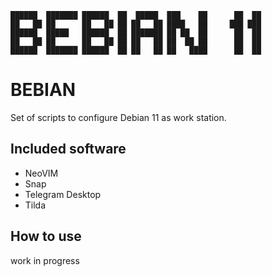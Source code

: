 ```
██████  ███████ ██████  ██  █████  ███    ██      ██  ██ 
██   ██ ██      ██   ██ ██ ██   ██ ████   ██     ███ ███ 
██████  █████   ██████  ██ ███████ ██ ██  ██      ██  ██ 
██   ██ ██      ██   ██ ██ ██   ██ ██  ██ ██      ██  ██ 
██████  ███████ ██████  ██ ██   ██ ██   ████      ██  ██ 
```

# BEBIAN

Set of scripts to configure Debian 11 as work station.

## Included software

* NeoVIM
* Snap
* Telegram Desktop
* Tilda

## How to use

work in progress
